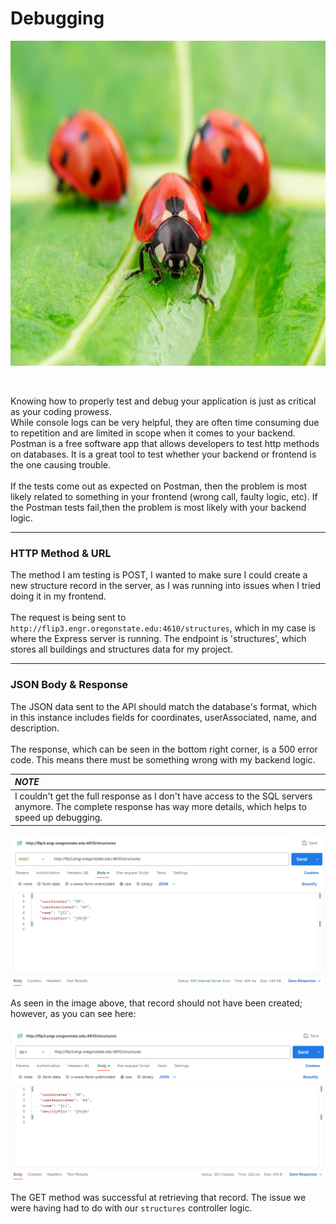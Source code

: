 # Debugging
<p>
  <img src="https://github.com/scott5Tots/react-starter-app/blob/main/debugging/assets/Ladybug.JPG" alt="Ladybug" width="780" height="520">
</p>
<br>

Knowing how to properly test and debug your application is just as critical as your coding prowess. <br>
While console logs can be very helpful, they are often time consuming due to repetition and are limited in scope when it comes to your backend. Postman is a free software app that allows developers to test http methods on databases. It is a great tool to test whether your backend or frontend is the one causing trouble. <br><br>
If the tests come out as expected on Postman, then the problem is most likely related to something in your frontend (wrong call, faulty logic, etc). If the Postman tests fail,then the problem is most likely with your backend logic.<br>
___
### HTTP Method & URL
The method I am testing is POST, I wanted to make sure I could create a new structure record in the server, as I was running into issues when I tried doing it in my frontend.<br><br>
The request is being sent to `http://flip3.engr.oregonstate.edu:4610/structures`, which in my case is where the Express server is running. The endpoint is 'structures', which stores all buildings and structures data for my project.
___
### JSON Body & Response
The JSON data sent to the API should match the database's format, which in this instance includes fields for coordinates, userAssociated, name, and description.<br><br>
The response, which can be seen in the bottom right corner, is a 500 error code. This means there must be something wrong with my backend logic. 

| **_NOTE_**|
|:--------------|
|I couldn't get the full response as I don't have access to the SQL servers anymore. The complete response has way more details, which helps to speed up debugging. |

![POST test](https://github.com/scott5Tots/react-starter-app/blob/main/debugging/assets/post_bug.png)

As seen in the image above, that record should not have been created; however, as you can see here:

![GET method](https://github.com/scott5Tots/react-starter-app/blob/main/debugging/assets/get_bug.png)

The GET method was successful at retrieving that record. The issue we were having had to do with our `structures` controller logic.
